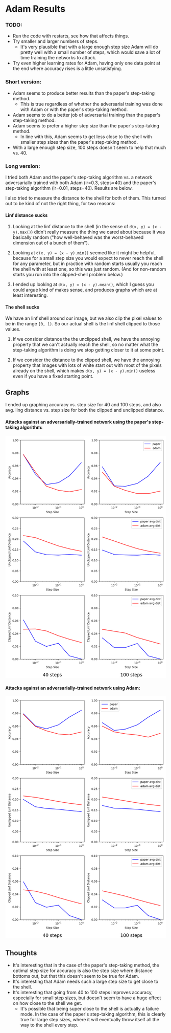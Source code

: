 # Adam Results

### TODO:
* Run the code with restarts, see how that affects things.
* Try smaller and larger numbers of steps.
  - It's very plausible that with a large enough step size Adam will
  do pretty well with a small number of steps, which would save a lot
  of time training the networks to attack.
* Try even higher learning rates for Adam, having only one data point
at the end where accuracy rises is a little unsatisfying.

### Short version:

* Adam seems to produce better results than the paper's step-taking
  method.
    - This is true regardless of whether the adversarial training was
      done with Adam or with the paper's step-taking method.
* Adam seems to do a better job of adversarial training than the paper's step-taking method.
* Adam seems to prefer a higher step size than the paper's step-taking method.
  - In line with this, Adam seems to get less close to the shell with
    smaller step sizes than the paper's step-taking method.
* With a large enough step size, 100 steps doesn't seem to help that much vs. 40.

### Long version:

I tried both Adam and the paper's step-taking algorithm vs. a network
adversarially trained with both Adam (lr=0.3, steps=40) and the
paper's step-taking algorithm (lr=0.01, steps=40).  Results are
below.

I also tried to measure the distance to the shell for both of them.
This turned out to be kind of not the right thing, for two reasons:

#### Linf distance sucks

1. Looking at the linf distance to the shell (in the sense of `d(x, y)
= (x - y).max()`) didn't really measure the thing we cared about
because it was basically random ("how well-behaved was the
worst-behaved dimension out of a bunch of them").

2. Looking at `d(x, y) = (x - y).min()` seemed like it might be
helpful, because for a small step size you would expect to never reach
the shell for any parameter, but in practice with random starts
usually you reach the shell with at least one, so this was just
random.  (And for non-random starts you run into the clipped-shell
problem below.)

3. I ended up looking at `d(x, y) = (x - y).mean()`, which I guess you
could argue kind of makes sense, and produces graphs which are at
least interesting.

#### The shell sucks

We have an linf shell around our image, but we also clip the pixel
values to be in the range `[0, 1)`.  So our actual shell is the linf
shell clipped to those values.

1. If we consider distance the the unclipped shell, we have the
annoying property that we can't actually reach the shell, so no matter
what the step-taking algorithm is doing we stop getting closer to it
at some point.

2. If we consider the distance to the clipped shell, we have the
annoying property that images with lots of white start out with most
of the pixels already on the shell, which makes `d(x, y) = (x -
y).min()` useless even if you have a fixed starting point.

## Graphs

I ended up graphing accuracy vs. step size for 40 and 100 steps, and
also avg. ling distance vs. step size for both the clipped and
unclipped distance.

#### Attacks against an adversarially-trained network using the paper's step-taking algorithm:

![](exp5_PGD.png)

#### Attacks against an adversarially-trained network using Adam:

![](exp5_ADAM_PGD.png)

## Thoughts

* It's interesting that in the case of the paper's step-taking method,
  the optimal step size for accuracy is also the step size where
  distance bottoms out, but that this doesn't seem to be true for
  Adam.
* It's interesting that Adam needs such a large step size to get close
  to the shell.
* It's interesting that going from 40 to 100 steps improves accuracy,
  especially for small step sizes, but doesn't seem to have a huge
  effect on how close to the shell we get.
  - It's possible that being super close to the shell is actually a
    failure mode.  In the case of the paper's step-taking algorithm,
    this is clearly true for large step sizes, where it will eventually
    throw itself all the way to the shell every step.

